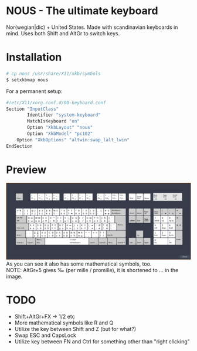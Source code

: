 # NOUS - The ultimate keyboard
Nor(wegian|dic) + United States. Made with scandinavian keyboards in mind. Uses both Shift and AltGr to switch keys.

# Installation
```sh
# cp nous /usr/share/X11/xkb/symbols
$ setxkbmap nous
```
For a permanent setup:
```sh
#/etc/X11/xorg.conf.d/00-keyboard.conf
Section "InputClass"
        Identifier "system-keyboard"
        MatchIsKeyboard "on"
        Option "XkbLayout" "nous"
        Option "XkbModel" "pc102"
	Option "XkbOptions" "altwin:swap_lalt_lwin"
EndSection
```

# Preview
![preview](preview.png)
As you can see it also has some mathematical symbols, too.\
NOTE: AltGr+5 gives ‰ (per mille / promille), it is shortened to ... in the image.

# TODO
* Shift+AltGr+FX → 1/2 etc
* More mathematical symbols like R and Q
* Utilize the key between Shift and Z (but for what?)
* Swap ESC and CapsLock
* Utilize key between FN and Ctrl for something other than "right clicking"
